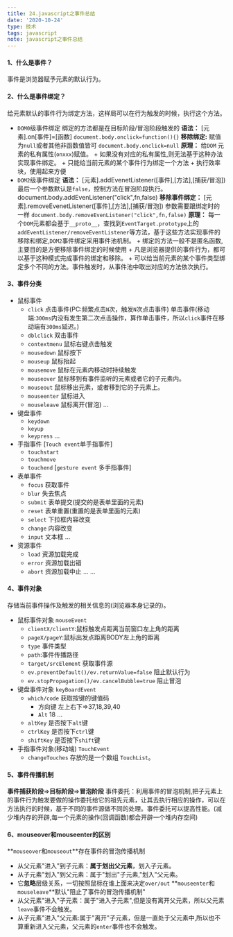 ```yaml
---
title: 24.javascript之事件总结
date: '2020-10-24'
type: 技术
tags: javascript
note: javascript之事件总结
---
```

#### 1、什么是事件？
事件是浏览器赋予元素的默认行为。
#### 2、什么是事件绑定？
给元素默认的事件行为绑定方法，这样局可以在行为触发的时候，执行这个方法。
+ `DOM0`级事件绑定 绑定的方法都是在目标阶段/冒泡阶段触发的
    **语法：** [元素].on[事件]=[函数]
    `document.body.onclick=function(){}`
    **移除绑定:** 赋值为`null`或者其他非函数值皆可
    `document.body.onclick=null`
    **原理：** 给`DOM` 元素的私有属性(`onxxx`)赋值。
        + 如果没有对应的私有属性,则无法基于这种办法实现事件绑定。
        + 只能给当前元素的某个事件行为绑定一个方法
        + 执行效率块，使用起来方便
+ `DOM2`级事件绑定 
    **语法：** [元素].addEvenetListener([事件],[方法],[捕获/冒泡]) 最后一个参数默认是`false`，控制方法在冒泡阶段执行。
    document.body.addEvenListener("click",fn,false)
    **移除事件绑定：** [元素].removeEvenetListener([事件],[方法],[捕获/冒泡]) 参数需要跟绑定时的一样
    `document.body.removeEvenListener("click",fn,false)`
    **原理：** 每一个`DOM`元素都会基于`__proto__`，查找到`EventTarget.prototype`上的`addEventListener/removeEventListener`等方法，基于这些方法实现事件的移除和绑定,`DOM2`事件绑定采用事件池机制。
        + 绑定的方法一般不是匿名函数,主要目的是方便移除事件绑定的时候使用
        + 凡是浏览器提供的事件行为，都可以基于这种模式完成事件的绑定和移除。
        + 可以给当前元素的某个事件类型绑定多个不同的方法。事件触发时，从事件池中取出对应的方法依次执行。

#### 3、事件分类
+ 鼠标事件
    + `click` 点击事件(PC:频繁点击`N`次，触发`N`次点击事件) 单击事件(移动端:`300ms`内没有发生第二次点击操作，算作单击事件，所以`click`事件在移动端有`300ms`延迟。)
    + `dblclick` 双击事件
    + `contextmenu` 鼠标右键点击触发
    + `mousedown` 鼠标按下
    + `mouseup` 鼠标抬起
    + `mousemove` 鼠标在元素内移动时持续触发
    + `mouseover` 鼠标移到有事件监听的元素或者它的子元素内。
    + `mouseout` 鼠标移出元素，或者移到它的子元素上。
    + `mouseenter` 鼠标进入
    + `mouseleave` 鼠标离开(冒泡)
    ...
+ 键盘事件
    + `keydown` 
    + `keyup`
    + `keypress`
    ...
+ 手指事件
    [`Touch event`单手指事件]
    + `touchstart`
    + `touchmove`
    + `touchend`
    [`gesture event` 多手指事件]
+ 表单事件
    + `focus` 获取事件
    + `blur` 失去焦点
    + `submit` 表单提交(提交的是表单里面的元素)
    + `reset` 表单重置(重置的是表单里面的元素)
    + `select` 下拉框内容改变
    + `change` 内容改变 
    + `input` 文本框
    ...
+ 资源事件
    + `load` 资源加载完成
    + `error` 资源加载出错
    + `abort` 资源加载中止
    ...
...

#### 4、事件对象
存储当前事件操作及触发的相关信息的(浏览器本身记录的)。
+ 鼠标事件对象 `mouseEvent`
    + `clientX/clientY`:鼠标触发点距离当前窗口左上角的距离
    + `pageX/pageY`:鼠标出发点距离BODY左上角的距离
    + `type` 事件类型
    + `path`:事件传播路径
    + `target/srcElement` 获取事件源
    + `ev.preventDefault()/ev.returnValue=false` 阻止默认行为
    + `ev.stopPropagation()/ev.cancelBubble=true` 阻止冒泡
+ 键盘事件对象 `keyBoardEvent`
    + `which/code` 获取按键的键值码
        + 方向键 左上右下=>37,18,39,40
        + `Alt` 18
        ...
    + `altKey` 是否按下`alt`键
    + `ctrlKey` 是否按下`ctrl`键
    + `shiftKey` 是否按下`shift`键
+ 手指事件对象(移动端) `TouchEvent`
    + `changeTouches` 存放的是一个数组 `TouchList`。
#### 5、事件传播机制
**事件捕获阶段**=>**目标阶段**=>**冒泡阶段**
事件委托：利用事件的冒泡机制,把子元素上的事件行为触发要做的操作委托给它的祖先元素，让其去执行相应的操作，可以在方法执行的时候，基于不同的事件源做不同的处理。事件委托可以提高性能。(减少堆内存的开辟,每一个元素的操作(回调函数)都会开辟一个堆内存空间)

#### 6、mouseover和mouseenter的区别
**`mouseover`和`mouseout`**存在事件的冒泡传播机制
+ 从父元素"进入"到子元素：**属于划出父元素**，划入子元素。
+ 从子元素"划入"到父元素：属于"划出"子元素,"划入"父元素。
+ 它**忽略**层级关系，一切按照鼠标在谁上面来决定`over/out`
**`mouseenter`和`mouseleave`**默认"阻止了事件的冒泡传播机制"
+ 从父元素"进入"子元素：属于"进入子元素",但是没有离开父元素，所以父元素`leave`事件不会触发。
+ 从子元素"进入"父元素:属于"离开"子元素，但是一直处于父元素中,所以也不算重新进入父元素，父元素的`enter`事件也不会触发。